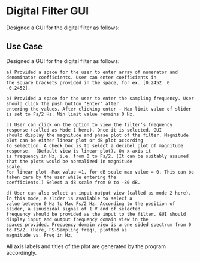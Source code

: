 # Digital Filter GUI

Designed a GUI for the digital filter as follows:

## Use Case

Designed a GUI for the digital filter as follows:

    a) Provided a space for the user to enter array of numerator and denominator coefficients. User can enter coefficients in 
    the square brackets provided in the space, for ex. [0.2452  0  -0.2452].

    b) Provided a space for the user to enter the sampling frequency. User should click the push button ‘Enter’ after
    entering the values. After clicking enter – Max limit value of slider is set to Fs/2 Hz. Min limit value remains 0 Hz.

    c) User can click on the option to view the filter’s frequency response (called as Mode 1 here). Once it is selected, GUI
    should display the magnitude and phase plot of the filter. Magnitude plot can be either linear plot or dB plot according
    to selection. A check box is to select a decibel plot of magnitude response.  (Default view is linear plot). On x-axis it 
    is frequency in Hz, i.e. from 0 to Fs/2. (It can be suitably assumed that the plots would be normalized in magnitude 
    scale. 
    For linear plot –Max value =1, for dB scale max value = 0. This can be taken care by the user while entering the 
    coefficients.) Select a dB scale from 0 to -80 dB.

    d) User can also select an input-output view (called as mode 2 here). In this mode, a slider is available to select a 
    value between 0 Hz to Max Fs/2 Hz. According to the position of slider, a sinusoidal signal of 1 V and of selected 
    frequency should be provided as the input to the filter. GUI should display input and output frequency domain view in the 
    spaces provided. Frequency domain view is a one sided spectrum from 0 to FS/2. (Here, FS-Sampling freq), plotted as 
    magnitude vs. Freq in Hz.
    
All axis labels and titles of the plot are generated by the program accordingly.
